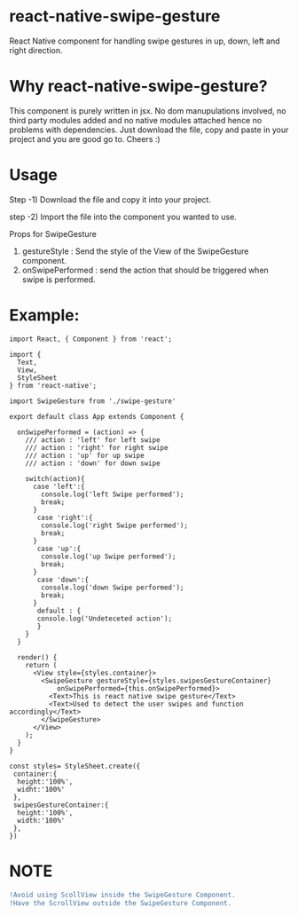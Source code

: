 # react-native-swipe-gesture

React Native component for handling swipe gestures in up, down, left and right direction.

# Why react-native-swipe-gesture?

This component is purely written in jsx. No dom manupulations involved, no third party modules added and no native modules attached hence no problems with dependencies. Just download the file, copy and paste in your project and you are good go to. Cheers :)

# Usage

Step -1) Download the file and copy it into your project.

step -2) Import the file into the component you wanted to use.

 
Props for SwipeGesture
1) gestureStyle : Send the style of the View of the SwipeGesture component.
2) onSwipePerformed : send the action that should be triggered when swipe is performed.

# Example:
```
import React, { Component } from 'react';

import {
  Text,
  View, 
  StyleSheet
} from 'react-native';

import SwipeGesture from './swipe-gesture'

export default class App extends Component {

  onSwipePerformed = (action) => {
    /// action : 'left' for left swipe
    /// action : 'right' for right swipe
    /// action : 'up' for up swipe
    /// action : 'down' for down swipe
    
    switch(action){
      case 'left':{
        console.log('left Swipe performed');
        break;
      }
       case 'right':{
        console.log('right Swipe performed');
        break;
      }
       case 'up':{
        console.log('up Swipe performed');
        break;
      }
       case 'down':{
        console.log('down Swipe performed');
        break;
      }
       default : {
       console.log('Undeteceted action');
       }
    }
  }

  render() {
    return (
      <View style={styles.container}>
        <SwipeGesture gestureStyle={styles.swipesGestureContainer} 
            onSwipePerformed={this.onSwipePerformed}>
          <Text>This is react native swipe gesture</Text>
          <Text>Used to detect the user swipes and function accordingly</Text>
        </SwipeGesture>
      </View>
    );
  }
}

const styles= StyleSheet.create({
 container:{
  height:'100%',
  widht:'100%'
 },
 swipesGestureContainer:{
  height:'100%',
  width:'100%'
 },
})

```

# NOTE 
```diff
!Avoid using ScollView inside the SwipeGesture Component. 
!Have the ScrollView outside the SwipeGesture Component.
```



